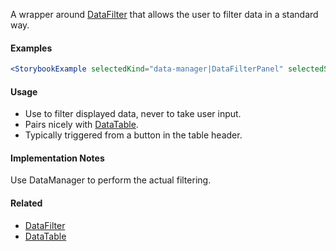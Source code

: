 A wrapper around [DataFilter](#!/DataFilter) that allows the user to filter data in a standard way.

#### Examples

```jsx noeditor
<StorybookExample selectedKind="data-manager|DataFilterPanel" selectedStory="default" />
```

#### Usage

- Use to filter displayed data, never to take user input.
- Pairs nicely with [DataTable](#!/DataTable).
- Typically triggered from a button in the table header.

#### Implementation Notes

Use DataManager to perform the actual filtering.

#### Related

- [DataFilter](#!/DataFilter)
- [DataTable](#!/DataTable)
